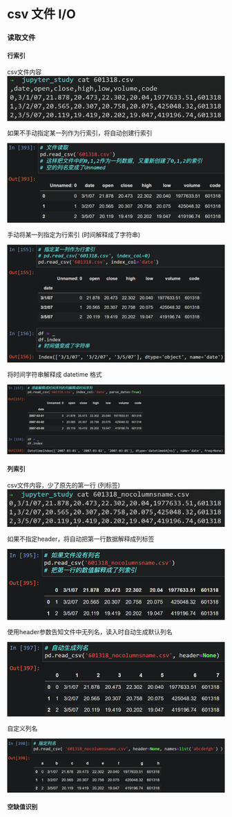 # csv 文件 I/O

### 读取文件 

#### 行索引

csv文件内容
![](resources/2022-08-02-17-06-15.png)

如果不手动指定某一列作为行索引，将自动创建行索引

![](resources/2022-08-02-17-11-40.png)

手动将某一列指定为行索引 (时间解释成了字符串)

![](resources/2022-08-02-17-13-25.png)

将时间字符串解释成 datetime 格式

![](resources/2022-08-02-17-14-38.png)

#### 列索引

csv文件内容，少了原先的第一行 (列标签)
![](resources/2022-08-02-17-18-25.png)

如果不指定header，将自动把第一行数据解释成列标签

![](resources/2022-08-02-17-21-08.png)

使用header参数告知文件中无列名，读入时自动生成默认列名

![](resources/2022-08-02-17-23-03.png)

自定义列名

![](resources/2022-08-02-17-23-34.png)

#### 空缺值识别


